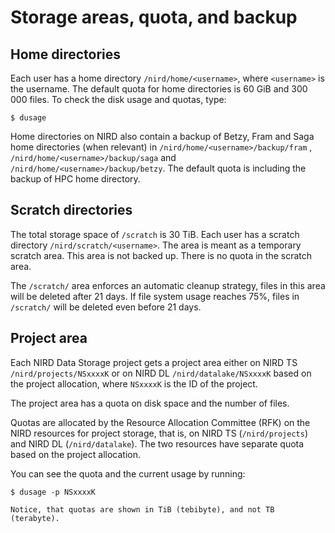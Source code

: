 # Storage areas, quota, and backup


## Home directories

Each user has a home directory `/nird/home/<username>`, where
`<username>` is the username. The default quota for home directories
is 60 GiB and 300 000 files. To check the disk usage and quotas, type:

```console
$ dusage
```

Home directories on NIRD also contain a backup of Betzy, Fram and Saga home
directories (when relevant) in `/nird/home/<username>/backup/fram` , 
`/nird/home/<username>/backup/saga` and  `/nird/home/<username>/backup/betzy`.
The default quota is including the backup of HPC home directory. 


## Scratch directories

The total storage space of `/scratch` is 30 TiB.
Each user has a scratch directory `/nird/scratch/<username>`.
The area is meant as a temporary scratch area. This area is not backed up. 
There is no quota in the scratch area.

The `/scratch/` area enforces an automatic cleanup strategy, files in this 
area will be deleted after 21 days.
If file system usage reaches 75%, files in `/scratch/` will be deleted even 
before 21 days. 


## Project area

Each NIRD Data Storage project gets a project area either on NIRD TS `/nird/projects/NSxxxxK`
 or on NIRD DL `/nird/datalake/NSxxxxK` based on the project allocation,
 where `NSxxxxK` is the ID of the project.

The project area has a quota on disk space and the number of files.

Quotas are allocated by the Resource Allocation Committee (RFK) on the NIRD resources for project storage, that is, on NIRD TS (`/nird/projects`) and NIRD DL (`/nird/datalake`). The two resources have separate quota based on the project allocation.

You can see the quota and the current usage by running:

```console
$ dusage -p NSxxxxK
```

```{note}
Notice, that quotas are shown in TiB (tebibyte), and not TB (terabyte).
```

 

